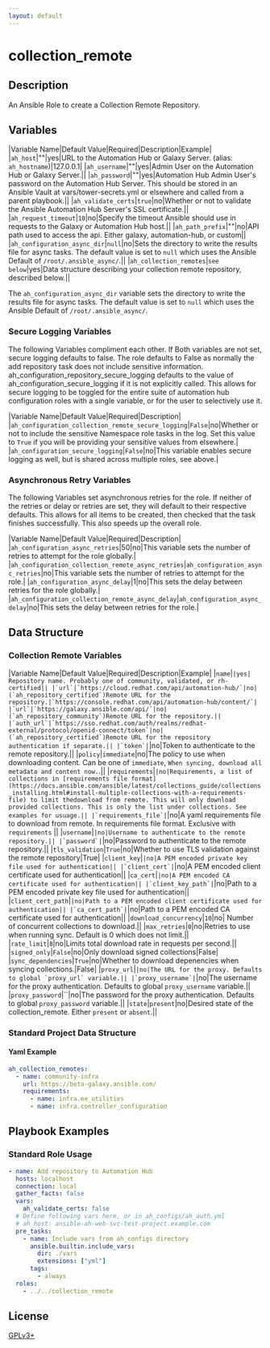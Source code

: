 ```yaml
---
layout: default
---
```


# collection_remote

## Description

An Ansible Role to create a Collection Remote Repository.

## Variables

|Variable Name|Default Value|Required|Description|Example|
|`ah_host`|""|yes|URL to the Automation Hub or Galaxy Server. (alias: `ah_hostname`)|127.0.0.1|
|`ah_username`|""|yes|Admin User on the Automation Hub or Galaxy Server.||
|`ah_password`|""|yes|Automation Hub Admin User's password on the Automation Hub Server.  This should be stored in an Ansible Vault at vars/tower-secrets.yml or elsewhere and called from a parent playbook.||
|`ah_validate_certs`|`true`|no|Whether or not to validate the Ansible Automation Hub Server's SSL certificate.||
|`ah_request_timeout`|`10`|no|Specify the timeout Ansible should use in requests to the Galaxy or Automation Hub host.||
|`ah_path_prefix`|""|no|API path used to access the api. Either galaxy, automation-hub, or custom||
|`ah_configuration_async_dir`|`null`|no|Sets the directory to write the results file for async tasks. The default value is set to `null` which uses the Ansible Default of `/root/.ansible_async/`.||
|`ah_collection_remotes`|`see below`|yes|Data structure describing your collection remote repository, described below.||

The `ah_configuration_async_dir` variable sets the directory to write the results file for async tasks.
The default value is set to  `null` which uses the Ansible Default of `/root/.ansible_async/`.

### Secure Logging Variables

The following Variables compliment each other.
If Both variables are not set, secure logging defaults to false.
The role defaults to False as normally the add repository task does not include sensitive information.
ah_configuration_repository_secure_logging defaults to the value of ah_configuration_secure_logging if it is not explicitly called. This allows for secure logging to be toggled for the entire suite of automation hub configuration roles with a single variable, or for the user to selectively use it.

|Variable Name|Default Value|Required|Description|
|`ah_configuration_collection_remote_secure_logging`|`False`|no|Whether or not to include the sensitive Namespace role tasks in the log.  Set this value to `True` if you will be providing your sensitive values from elsewhere.|
|`ah_configuration_secure_logging`|`False`|no|This variable enables secure logging as well, but is shared across multiple roles, see above.|

### Asynchronous Retry Variables

The following Variables set asynchronous retries for the role.
If neither of the retries or delay or retries are set, they will default to their respective defaults.
This allows for all items to be created, then checked that the task finishes successfully.
This also speeds up the overall role.

|Variable Name|Default Value|Required|Description|
|`ah_configuration_async_retries`|50|no|This variable sets the number of retries to attempt for the role globally.|
|`ah_configuration_collection_remote_async_retries`|`ah_configuration_async_retries`|no|This variable sets the number of retries to attempt for the role.|
|`ah_configuration_async_delay`|1|no|This sets the delay between retries for the role globally.|
|`ah_configuration_collection_remote_async_delay`|`ah_configuration_async_delay`|no|This sets the delay between retries for the role.|

## Data Structure

### Collection Remote Variables

|Variable Name|Default Value|Required|Description|Example|
|`name`|``|yes| Repository name. Probably one of community, validated, or rh-certified||
|`url`|`https://cloud.redhat.com/api/automation-hub/`|no|(`ah_repository_certified`)Remote URL for the repository.|`https://console.redhat.com/api/automation-hub/content/`|
|`url`|`https://galaxy.ansible.com/api/`|no|(`ah_repository_community`)Remote URL for the repository.||
|`auth_url`|`https://sso.redhat.com/auth/realms/redhat-external/protocol/openid-connect/token`|no|(`ah_repository_certified`)Remote URL for the repository authentication if separate.||
|`token`|``|no|Token to authenticate to the remote repository.||
|`policy`|`immediate`|no|The policy to use when downloading content. Can be one of `immediate`, `When syncing, download all metadata and content now.`.||
|`requirements`|``|no|Requirements, a list of collections in [requirements file format](https://docs.ansible.com/ansible/latest/collections_guide/collections_installing.html#install-multiple-collections-with-a-requirements-file) to limit thedownload from remote. This will only download provided collections. This is only the list under collections. See examples for usuage.||
|`requirements_file`|``|no|A yaml requirements file to download from remote. In requirements file format. Exclusive with `requirements` ||
|`username`|``|no|Username to authenticate to the remote repository.||
|`password`|``|no|Password to authenticate to the remote repository.||
|`tls_validation`|`True`|no|Whether to use TLS validation against the remote repository|True|
|`client_key`|``|no|A PEM encoded private key file used for authentication||
|`client_cert`|``|no|A PEM encoded client certificate used for authentication||
|`ca_cert`|``|no|A PEM encoded CA certificate used for authentication||
|`client_key_path`|``|no|Path to a PEM encoded private key file used for authentication||
|`client_cert_path`|``|no|Path to a PEM encoded client certificate used for authentication||
|`ca_cert_path`|``|no|Path to a PEM encoded CA certificate used for authentication||
|`download_concurrency`|`10`|no| Number of concurrent collections to download.||
|`max_retries`|`0`|no|Retries to use when running sync. Default is 0 which does not limit.||
|`rate_limit`|`8`|no|Limits total download rate in requests per second.||
|`signed_only`|`False`|no|Only download signed collections|False|
|`sync_dependencies`|`True`|no|Whether to download depenencies when syncing collections.|False|
|`proxy_url`|``|no|The URL for the proxy. Defaults to global `proxy_url` variable.||
|`proxy_username`|``|no|The username for the proxy authentication. Defaults to global `proxy_username` variable.||
|`proxy_password`|``|no|The password for the proxy authentication. Defaults to global `proxy_password` variable.||
|`state`|`present`|no|Desired state of the collection_remote. Either `present` or `absent`.||

### Standard Project Data Structure

#### Yaml Example

```yaml
ah_collection_remotes:
  - name: community-infra
    url: https://beta-galaxy.ansible.com/
    requirements:
      - name: infra.ee_utilities
      - name: infra.controller_configuration
```

## Playbook Examples

### Standard Role Usage

```yaml
- name: Add repository to Automation Hub
  hosts: localhost
  connection: local
  gather_facts: false
  vars:
    ah_validate_certs: false
  # Define following vars here, or in ah_configs/ah_auth.yml
  # ah_host: ansible-ah-web-svc-test-project.example.com
  pre_tasks:
    - name: Include vars from ah_configs directory
      ansible.builtin.include_vars:
        dir: ./vars
        extensions: ["yml"]
      tags:
        - always
  roles:
    - ../../collection_remote
```

## License

[GPLv3+](https://github.com/ansible/galaxy_collection#licensing)
